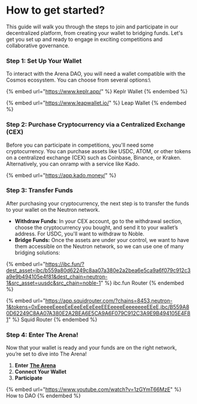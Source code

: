 # How to get started?

This guide will walk you through the steps to join and participate in our decentralized platform, from creating your wallet to bridging funds. Let's get you set up and ready to engage in exciting competitions and collaborative governance.

### Step 1: Set Up Your Wallet

To interact with the Arena DAO, you will need a wallet compatible with the Cosmos ecosystem. You can choose from several options:\


{% embed url="https://www.keplr.app/" %}
Keplr Wallet
{% endembed %}

{% embed url="https://www.leapwallet.io/" %}
Leap Wallet
{% endembed %}

### Step 2: Purchase Cryptocurrency via a Centralized Exchange (CEX)

Before you can participate in competitions, you'll need some cryptocurrency. You can purchase assets like USDC, ATOM, or other tokens on a centralized exchange (CEX) such as Coinbase, Binance, or Kraken. Alternatively, you can onramp with a service like Kado.

{% embed url="https://app.kado.money/" %}

### Step 3: Transfer Funds

After purchasing your cryptocurrency, the next step is to transfer the funds to your wallet on the Neutron network.

* **Withdraw Funds**: In your CEX account, go to the withdrawal section, choose the cryptocurrency you bought, and send it to your wallet’s address. For USDC, you'll want to withdraw to Noble.
* **Bridge Funds:** Once the assets are under your control, we want to have them accessible on the Neutron network, so we can use one of many bridging solutions:

{% embed url="https://ibc.fun/?dest_asset=ibc/b559a80d62249c8aa07a380e2a2bea6e5ca9a6f079c912c3a9e9b494105e4f81&dest_chain=neutron-1&src_asset=uusdc&src_chain=noble-1" %}
ibc.fun Router
{% endembed %}

{% embed url="https://app.squidrouter.com/?chains=8453,neutron-1&tokens=0xEeeeeEeeeEeEeeEeEeEeeEEEeeeeEeeeeeeeEEeE,ibc/B559A80D62249C8AA07A380E2A2BEA6E5CA9A6F079C912C3A9E9B494105E4F81" %}
Squid Router
{% endembed %}

### **Step 4: Enter The Arena!**

Now that your wallet is ready and your funds are on the right network, you’re set to dive into The Arena!

1. **Enter** [**The Arena**](https://arenadao.org/)
2. **Connect Your Wallet**
3. **Participate**

{% embed url="https://www.youtube.com/watch?v=1zGYmT66MzE" %}
How to DAO
{% endembed %}

